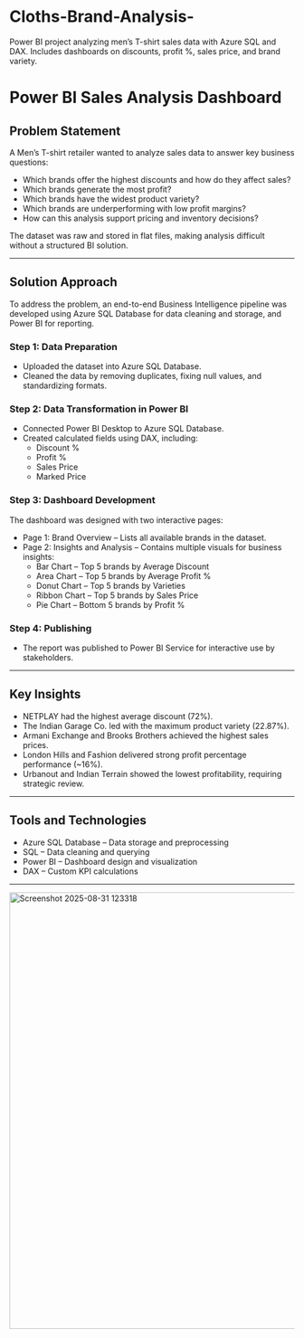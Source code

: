 # Cloths-Brand-Analysis-
Power BI project analyzing men’s T-shirt sales data with Azure SQL and DAX.  Includes dashboards on discounts, profit %, sales price, and brand variety.
# Power BI Sales Analysis Dashboard  

## Problem Statement  
A Men’s T-shirt retailer wanted to analyze sales data to answer key business questions:  

- Which brands offer the highest discounts and how do they affect sales?  
- Which brands generate the most profit?  
- Which brands have the widest product variety?  
- Which brands are underperforming with low profit margins?  
- How can this analysis support pricing and inventory decisions?  

The dataset was raw and stored in flat files, making analysis difficult without a structured BI solution.  

---

## Solution Approach  
To address the problem, an end-to-end Business Intelligence pipeline was developed using Azure SQL Database for data cleaning and storage, and Power BI for reporting.  

### Step 1: Data Preparation  
- Uploaded the dataset into Azure SQL Database.  
- Cleaned the data by removing duplicates, fixing null values, and standardizing formats.  

### Step 2: Data Transformation in Power BI  
- Connected Power BI Desktop to Azure SQL Database.  
- Created calculated fields using DAX, including:  
  - Discount %  
  - Profit %  
  - Sales Price  
  - Marked Price  

### Step 3: Dashboard Development  
The dashboard was designed with two interactive pages:  

- Page 1: Brand Overview – Lists all available brands in the dataset.  
- Page 2: Insights and Analysis – Contains multiple visuals for business insights:  
  - Bar Chart – Top 5 brands by Average Discount  
  - Area Chart – Top 5 brands by Average Profit %  
  - Donut Chart – Top 5 brands by Varieties  
  - Ribbon Chart – Top 5 brands by Sales Price  
  - Pie Chart – Bottom 5 brands by Profit %  

### Step 4: Publishing  
- The report was published to Power BI Service for interactive use by stakeholders.  

---

## Key Insights  
- NETPLAY had the highest average discount (72%).  
- The Indian Garage Co. led with the maximum product variety (22.87%).  
- Armani Exchange and Brooks Brothers achieved the highest sales prices.  
- London Hills and Fashion delivered strong profit percentage performance (~16%).  
- Urbanout and Indian Terrain showed the lowest profitability, requiring strategic review.  

---

## Tools and Technologies  
- Azure SQL Database – Data storage and preprocessing  
- SQL – Data cleaning and querying  
- Power BI – Dashboard design and visualization  
- DAX – Custom KPI calculations  

---

<img width="1780" height="772" alt="Screenshot 2025-08-31 123318" src="https://github.com/user-attachments/assets/820fba82-da3c-44bd-bdd7-3992f0819734" />
